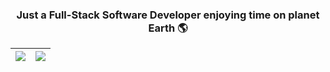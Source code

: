 <div align="center">

### Just a Full-Stack Software Developer enjoying time on planet Earth 🌎


| <a href="#"><img src="https://github-readme-stats.vercel.app/api?username=SteveLorde&show_icons=true&theme=react&hide=&hide_border=false"></a> | <a href="#"><img src="https://github-readme-stats.vercel.app/api/top-langs/?username=SteveLorde&size_weight=0.5&count_weight=0.5&langs_count=8&theme=react&layout=compact&hide_border=false"></a> |
| ----------- | ----------- |

